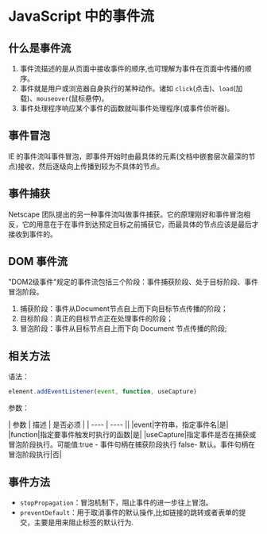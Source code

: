 # JavaScript 中的事件流

## 什么是事件流

1. 事件流描述的是从页面中接收事件的顺序,也可理解为事件在页面中传播的顺序。
2. 事件就是用户或浏览器自身执行的某种动作。诸如 `click`(点击)、`load`(加载)、`mouseover`(鼠标悬停)。
3. 事件处理程序响应某个事件的函数就叫事件处理程序(或事件侦听器)。

## 事件冒泡

IE 的事件流叫事件冒泡，即事件开始时由最具体的元素(文档中嵌套层次最深的节点)接收，然后逐级向上传播到较为不具体的节点。

## 事件捕获

Netscape 团队提出的另一种事件流叫做事件捕获。它的原理刚好和事件冒泡相反，它的用意在于在事件到达预定目标之前捕获它，而最具体的节点应该是最后才接收到事件的。

## DOM 事件流

"DOM2级事件"规定的事件流包括三个阶段：事件捕获阶段、处于目标阶段、事件冒泡阶段。

1. 捕获阶段：事件从Document节点自上而下向目标节点传播的阶段； 
2. 目标阶段：真正的目标节点正在处理事件的阶段； 
3. 冒泡阶段：事件从目标节点自上而下向 Document 节点传播的阶段;

## 相关方法

语法：

```js
element.addEventListener(event, function, useCapture) 
```

参数：

| 参数 | 描述 | 是否必须 |
| ---- | ---- ||
|event|字符串，指定事件名|是|
|function|指定要事件触发时执行的函数|是|
|useCapture|指定事件是否在捕获或冒泡阶段执行。可能值:true - 事件句柄在捕获阶段执行 false- 默认。事件句柄在冒泡阶段执行|否|

## 事件方法

* `stopPropagation`：冒泡机制下，阻止事件的进一步往上冒泡。
* `preventDefault`：用于取消事件的默认操作,比如链接的跳转或者表单的提交，主要是用来阻止标签的默认行为.